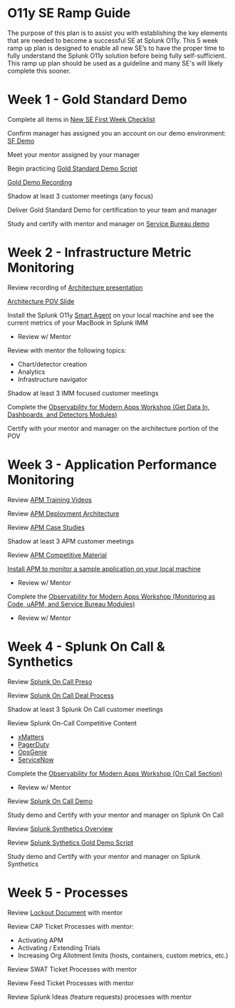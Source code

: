 # O11y SE Ramp Guide
The purpose of this plan is to assist you with establishing the key elements that are needed to become a successful SE at Splunk O11y.  This 5 week ramp up plan is designed to enable all new SE’s to have the proper time to fully understand the Splunk O11y solution before being fully self-sufficient.  This ramp up plan should be used as a guideline and many SE's will likely complete this sooner.

# Week 1 - Gold Standard Demo
Complete all items in [New SE First Week Checklist](https://signalfuse.atlassian.net/wiki/spaces/SE/pages/890667257/New+SE+First+Week+Checklist)

Confirm manager has assigned you an account on our demo environment: [SF Demo](http://sfdemo.signalfx.com)

Meet your mentor assigned by your manager 

Begin practicing [Gold Standard Demo Script](https://docs.google.com/document/d/1rpNwGcGnSi85uK9cGsfXYZiPH0b8OyYwsfcU0Ig47nQ/edit?usp=sharing)

[Gold Demo Recording](https://events.splunk.com/Observability-Demo?_lrsc=2ed6a1a2-ea9d-4284-97d2-10609d51aac7&trk=li-leap&)

Shadow at least 3 customer meetings (any focus)

Deliver Gold Standard Demo for certification to your team and manager

Study and certify with mentor and manager on [Service Bureau demo](https://drive.google.com/file/d/1E-vrAJJapu078wnn9Uy3ykthgHI2b6NX/view?usp=sharing)

# Week 2 - Infrastructure Metric Monitoring
Review recording of [Architecture presentation](https://drive.google.com/file/d/1FARqNRVBQgsmQpLH-w3rX2hJFB1BioTs/view?usp=sharing)

[Architecture POV Slide](https://docs.google.com/presentation/d/109NBgJjxeLxza3SBr0_jrBA610eIcat3HZXwArseh94/edit?usp=sharing)

Install the Splunk O11y [Smart Agent](https://github.com/signalfx/signalfx-agent#signalfx-smart-agent) on your local machine and see the current metrics of your MacBook in Splunk IMM
- Review w/ Mentor

Review with mentor the following topics:
- Chart/detector creation
- Analytics
- Infrastructure navigator

Shadow at least 3 IMM focused customer meetings

Complete the [Observability for Modern Apps Workshop (Get Data In, Dashboards, and Detectors Modules)](https://signalfx.github.io/observability-workshop/latest/)

Certify with your mentor and manager on the architecture portion of the POV

# Week 3 - Application Performance Monitoring
Review [APM Training Videos](https://drive.google.com/drive/folders/1vUbI_xbPe5J9HVdhAPSglX3kVI2g9NEb?usp=sharing)

Review [APM Deployment Architecture](https://docs.signalfx.com/en/latest/apm/apm-getting-started/apm-architecture-overview.html#deploy-the-smart-agent-for-splunk-apm)

Review [APM Case Studies](https://drive.google.com/drive/folders/1EHuZI_9Fmtr5KF8XhEOLZrRizc8MNdn8?usp=sharing) 

Shadow at least 3 APM customer meetings

Review [APM Competitive Material](https://learning.splunk.com/learn/course/3049/play/15660/signalfx-infrastructure-monitoring-apm-competitors-cec-course)

[Install APM to monitor a sample application on your local machine](https://github.com/jlawtonSFX/o11yseramp/tree/main/Week%203)
- Review w/ Mentor

Complete the [Observability for Modern Apps Workshop (Monitoring as Code, uAPM, and Service Bureau Modules)](https://signalfx.github.io/observability-workshop/latest/)
- Review w/ Mentor

# Week 4 - Splunk On Call & Synthetics
Review [Splunk On Call Preso](https://docs.google.com/presentation/d/1ZRD7Lz6-MAFAgKwQhX8mxYEe0SOEHJoeByLxwQ1onYc/edit#slide=id.p1)

Review [Splunk On Call Deal Process](https://docs.google.com/presentation/d/1D9uqbuIBfxVCwcwJ4vTNfD326h2LL2Vj5GQdutIR6Jc/edit)

Shadow at least 3 Splunk On Call customer meetings

Review Splunk On-Call Competitive Content
- [xMatters](https://fieldenablement.splunk.com/en/Competitive/Comp-OPS-MGMT-xMatters.html)
- [PagerDuty](https://fieldenablement.splunk.com/en/Competitive/Comp-OPS-MGMT-PagerDuty.html)
- [OpsGenie](https://fieldenablement.splunk.com/en/Competitive/Comp-OPS-MGMT-OpsGenie.html)
- [ServiceNow](https://fieldenablement.splunk.com/en/Competitive/Comp-OPS-MGMT-ServiceNow.html)

Complete the [Observability for Modern Apps Workshop (On Call Section)](https://signalfx.github.io/observability-workshop/latest/)
- Review w/ Mentor

Review [Splunk On Call Demo](https://splunk.zoom.us/rec/play/-TYyk_P7aKlp4QXR6YloYTeNEQyBlvAj-M16LooS48wBUvLFGg078KM9Uw0UcbNkTfy_kK31P4UTx24f.c6IpxLne78NIkqk0?continueMode=true)

Study demo and Certify with your mentor and manager on Splunk On Call

Review [Splunk Synthetics Overview](https://splunk.zoom.us/rec/play/ZqDBb5OnuyAU2kM7EsEZbowkZvsi6UQjLFEc96ik3VV8DxzDCYnq1BahYl60Oa_lqFXkLzRtC2L_Ck7x.WWOiukXT4WLMsxjt?startTime=1611168335000)

Review [Splunk Sythetics Gold Demo Script](https://docs.google.com/presentation/d/1VF2Egs9c3x8fljcW9ie4TDAQDkr--5RBLnSzRNJUpkA/edit?usp=sharing)

Study demo and Certify with your mentor and manager on Splunk Synthetics

# Week 5 - Processes
Review [Lockout Document](https://docs.google.com/spreadsheets/d/1snTo5ugYSzR9y3x4gszs5cogbkNpBrRCgzJD2esGHhA/edit?usp=sharing) with mentor

Review CAP Ticket Processes with mentor:
- Activating APM
- Activating / Extending Trials
- Increasing Org Allotment limits (hosts, containers, custom metrics, etc.)

Review SWAT Ticket Processes with mentor

Review Feed Ticket Processes with mentor

Review Splunk Ideas (feature requests) processes with mentor
